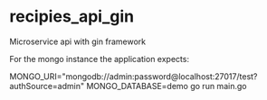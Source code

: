 # recipies_api_gin
Microservice api with gin framework


For the mongo instance the application expects:

MONGO_URI="mongodb://admin:password@localhost:27017/test?authSource=admin" MONGO_DATABASE=demo go run main.go

